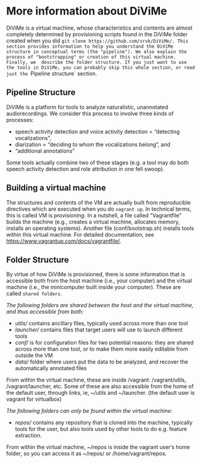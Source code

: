 # More information about DiViMe

DiViMe is a virtual machine, whose characteristics and contents are almost completely determined by provisioning scripts found in the DiViMe folder created when you did `git clone https://github.com/srvk/DiViMe/. This section provides information to help you understand the DiViMe structure in conceptual terms (the "pipeline"). We also explain the process of "bootstrapping" or creation of this virtual machine. Finally, we  describe the folder structure. If you just want to use the tools in DiViMe, you can probably skip this whole section, or read just the `Pipeline structure` section.

## Pipeline Structure

DiViMe is a platform for tools to analyze naturalistic, unannotated audiorecordings. We consider this process to involve three kinds of processes: 

- speech activity detection and voice activity detection = “detecting vocalizations”, 
- diarization = “deciding to whom the vocalizations belong”, and 
- “additional annotations”


Some tools actually combine two of these stages (e.g. a tool may do both speech activity detection and role attribution in one fell swoop).

## Building a virtual machine

The structures and contents of the VM are actually built from reproducible directives which are executed when you do `vagrant up`. In technical terms, this is called VM is _provisioning_. In a nutshell, a file called "Vagrantfile" builds the machine (e.g., creates a virtual machine, allocates memory, installs an operating systems). Another file (conf/bootstrap.sh) installs tools within this virtual machine. For detailed documentation, see https://www.vagrantup.com/docs/vagrantfile/.



## Folder Structure

By virtue of how DiViMe is provisioned, there is some information that is accessible both from the host machine (i.e., your computer) and the virtual machine (i.e., the minicomputer built inside your computer). These are called `shared folders`. 

*The following folders are shared between the host and the virtual machine, and thus accessible from both:*

- *utils/* contains ancillary files, typically used across more than one tool
- *launcher/* contains files that target users will use to launch different tools
- *conf/* is for configuration files for two potential reasons: they are shared across more than one tool, or to make them more easily editable from outside the VM
- *data/* folder where users put the data to be analyzed, and recover the automatically annotated files

From within the virtual machine, these are inside /vagrant: /vagrant/utils, /vagrant/launcher, etc. Some of these are also accessible from the home of the default user, through links, ie, ~/utils and ~/launcher. (the default user is vagrant for virtualbox)

*The following folders can only be found within the virtual machine*:

- *repos/* contains any repository that is cloned into the machine, typically tools for the user, but also tools used by other tools to do e.g. feature extraction. 

From within the virtual machine, ~/repos is inside the vagrant user’s home folder, so you can access it as ~/repos/ or /home/vagrant/repos. 

